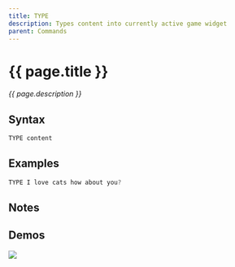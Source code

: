 ```yaml
---
title: TYPE
description: Types content into currently active game widget
parent: Commands
---
```


# {{ page.title }}

_{{ page.description }}_

## Syntax

```java
TYPE content 
```

## Examples

```java
TYPE I love cats how about you?
```

## Notes


## Demos

![](N/A)

